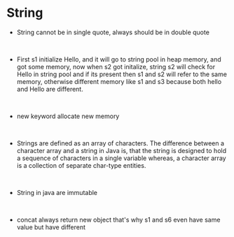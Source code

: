 # String

* String cannot be in single quote, always should be in double quote
<br />

* First s1 initialize Hello, and it will go to string pool in heap memory, and got some memory, now when s2 got initalize, string s2 
will check for Hello in string pool and if its present then s1 and s2 will refer to the same memory, otherwise different memory like
s1 and s3 because both hello and Hello are different.
<br />

* new keyword allocate new memory
<br />

* Strings are defined as an array of characters. The difference between a character array and a string in Java is, that the string
is designed to hold a sequence of characters in a single variable whereas, a character array is a collection of separate char-type
entities.
<br />

* String in java are immutable
<br />

* concat always return new object that's why s1 and s6 even have same value but have different 
